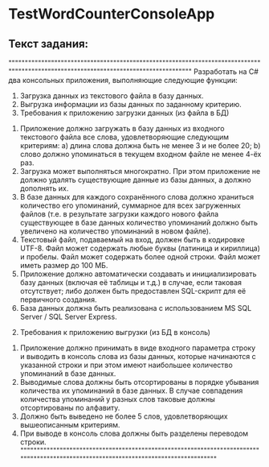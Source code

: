 # TestWordCounterConsoleApp

## Текст задания: 
"""""""""""""""""""""""""""""""""""""""""""""""""""""""""""""""""""""""""""""""""""""""""""""""""""""""""""""""""""""""""""""""""""""
Разработать на C# два консольных приложения, выполняющие следующие функции:
1. Загрузка данных из текстового файла в базу данных.
2. Выгрузка информации из базы данных по заданному критерию.
1. Требования к приложению загрузки данных (из файла в БД)
1) Приложение должно загружать в базу данных из входного текстового файла все слова,
удовлетворяющие следующим критериям:
a) длина слова должна быть не менее 3 и не более 20;
b) слово должно упоминаться в текущем входном файле не менее 4-ёх раз.
2) Загрузка может выполняться многократно. При этом приложение не должно удалять
существующие данные из базы данных, а должно дополнять их.
3) В базе данных для каждого сохранённого слова должно храниться количество его упоминаний,
суммарное для всех загруженных файлов (т.е. в результате загрузки каждого нового файла
существующее в базе данных количество упоминаний должно быть увеличено на количество
упоминаний в новом файле).
4) Текстовый файл, подаваемый на вход, должен быть в кодировке UTF-8. Файл может содержать
любые буквы (латиница и кириллица) и пробелы. Файл может содержать более одной строки. Файл
может иметь размер до 100 МБ.
5) Приложение должно автоматически создавать и инициализировать базу данных (включая её
таблицы и т.д.) в случае, если таковая отсутствует; либо должен быть предоставлен SQL-скрипт для
её первичного создания.
6) База данных должна быть реализована с использованием MS SQL Server / SQL Server Express.
2. Требования к приложению выгрузки (из БД в консоль)
1) Приложение должно принимать в виде входного параметра строку и выводить в консоль слова из
базы данных, которые начинаются с указанной строки и при этом имеют наибольшее количество
упоминаний в базе данных.
2) Выводимые слова должны быть отсортированы в порядке убывания количества их упоминаний в
базе данных. В случае совпадения количества упоминаний у разных слов таковые должны
отсортированы по алфавиту.
3) Должно быть выведено не более 5 слов, удовлетворяющих вышеописанным критериям.
4) При выводе в консоль слова должны быть разделены переводом строки.
"""""""""""""""""""""""""""""""""""""""""""""""""""""""""""""""""""""""""""""""""""""""""""""""""""""""""""""""""""""""""""""""""""""
